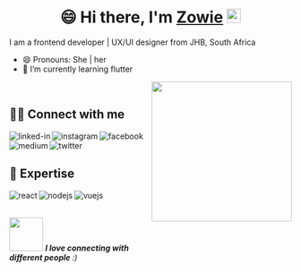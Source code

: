 <div align="center">
   <h1>😄 Hi there, I'm <a href="https://zowie.co.za">Zowie</a> <img src="https://media.giphy.com/media/hvRJCLFzcasrR4ia7z/giphy.gif" width="25px"> </h1>   
</div>

I am a frontend developer | UX/UI designer from JHB, South Africa 

- 😄 Pronouns: She | her
- 🌱 I’m currently learning flutter 



<img align='right' src="https://media.giphy.com/media/jgmcoDNMgtJaWvgwBD/giphy.gif" width="250">

<br>

## 🙋‍♂️ Connect with me

[<img align="left" alt="linked-in" src="https://img.shields.io/badge/linkedin-%230077B5.svg?&style=for-the-badge&logo=linkedin&logoColor=white" />](https://www.linkedin.com/in/zolekakubheka/)

[<img align="left" alt="instagram" src="https://img.shields.io/badge/instagram-D12F7B?logo=instagram&logoColor=white&style=for-the-badge" />](https://www.instagram.com/zowie_codes_/)

[<img align="left" alt="facebook" src="https://img.shields.io/badge/facebook-%231877F2.svg?&style=for-the-badge&logo=facebook&logoColor=white" />](https://www.facebook.com/ZolekaRK)

[<img align="left" alt="medium" src="https://img.shields.io/badge/medium-%2312100E.svg?&style=for-the-badge&logo=medium&logoColor=white" />](https://medium.com/@zrnkubheka)

[<img align="left" alt="twitter" src="https://img.shields.io/badge/twitter-%231DA1F2.svg?&style=for-the-badge&logo=twitter&logoColor=white" />](https://twitter.com/Zoey_Kubheka)


<br>
<br>

## 📕 Expertise
<img align="left" alt="react" src="https://img.shields.io/badge/react%20-%2320232a.svg?&style=for-the-badge&logo=react&logoColor=%2361DAFB" />
<img align="left" alt="nodejs" src="https://img.shields.io/badge/node.js%20-%2343853D.svg?&style=for-the-badge&logo=node.js&logoColor=white" />
<img align="left" alt="vuejs" src="https://img.shields.io/badge/vue%20-%2320232a.svg?&style=for-the-badge&logo=vue.js&logoColor=%3FB27F" />

<br>
<br>

<img src="https://media.giphy.com/media/2rpAwyj0WfAO0tpYLy/giphy.gif" width="60"> <em><b>I love connecting with different people </b> :)</em>
<!--
**Zowiezo/Zowiezo** is a ✨ _special_ ✨ repository because its `README.md` (this file) appears on your GitHub profile.

Here are some ideas to get you started:

- 🔭 I’m currently working on ...
- 🌱 I’m currently learning ...
- 👯 I’m looking to collaborate on ...
- 🤔 I’m looking for help with ...
- 💬 Ask me about ...
- 📫 How to reach me: ...
- 😄 Pronouns: ...
- ⚡ Fun fact: ...
-->
